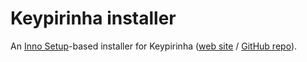 # Keypirinha installer

An [Inno Setup](https://www.jrsoftware.org/isinfo.php)-based installer for Keypirinha ([web site](http://keypirinha.com) / [GitHub repo](https://github.com/Keypirinha/Keypirinha)). 
